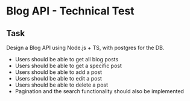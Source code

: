 # Blog API - Technical Test

## Task

Design a Blog API using Node.js + TS, with postgres for the DB.

- Users should be able to get all blog posts
- Users should be able to get a specific post
- Users should be able to add a post
- Users should be able to edit a post
- Users should be able to delete a post
- Pagination and the search functionality should also be implemented
